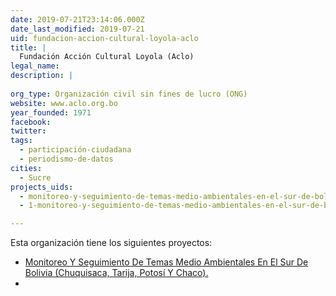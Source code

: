 ```yaml
---
date: 2019-07-21T23:14:06.000Z
date_last_modified: 2019-07-21
uid: fundacion-accion-cultural-loyola-aclo
title: |
  Fundación Acción Cultural Loyola (Aclo)
legal_name: 
description: |
  
org_type: Organización civil sin fines de lucro (ONG)
website: www.aclo.org.bo
year_founded: 1971
facebook: 
twitter: 
tags:
  - participación-ciudadana
  - periodismo-de-datos
cities: 
  - Sucre
projects_uids:
  - monitoreo-y-seguimiento-de-temas-medio-ambientales-en-el-sur-de-bolivia-chuquisaca-tarija-potosi-y-chaco
  - 1-monitoreo-y-seguimiento-de-temas-medio-ambientales-en-el-sur-de-bolivia-chuquisaca-tarija-potosi-y-chaco

---
```


Esta organización tiene los siguientes proyectos:

- [Monitoreo Y Seguimiento De Temas Medio Ambientales En El Sur De Bolivia (Chuquisaca, Tarija, Potosí Y Chaco).](/proyectos/monitoreo-y-seguimiento-de-temas-medio-ambientales-en-el-sur-de-bolivia-chuquisaca-tarija-potosi-y-chaco)
- [](/proyectos/1-monitoreo-y-seguimiento-de-temas-medio-ambientales-en-el-sur-de-bolivia-chuquisaca-tarija-potosi-y-chaco)
